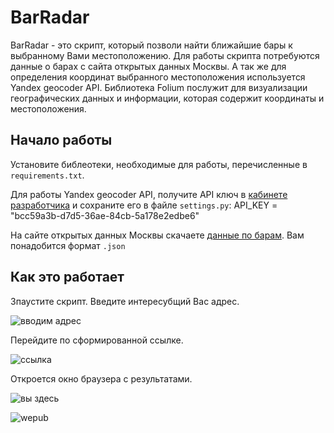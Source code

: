 # BarRadar

BarRadar - это скрипт, который позволи найти ближайшие бары к выбранному Вами местоположению.
Для работы скрипта потребуются данные о барах с сайта открытых данных Москвы.
А так же для определения координат выбранного местоположения используется Yandex geocoder API.
Библиотека Folium послужит для визуализации географических данных и информации, которая содержит координаты и местоположения. 

## Начало работы

Установите библеотеки, необходимые для работы, перечисленные в `requirements.txt`.

Для работы Yandex geocoder API, получите API ключ в [кабинете разработчика](https://developer.tech.yandex.ru/services/) и сохраните его в файле `settings.py`:
    API_KEY = "bcc59a3b-d7d5-36аe-84сb-5а178e2edbe6"

На сайте открытых данных Москвы скачаете [данные по барам](https://data.mos.ru/opendata/7710881420-bary/data/table?versionNumber=2&releaseNumber=10). Вам понадобится формат `.json`

## Как это работает

Зпаустите скрипт. Введите интересубщий Вас адрес.

![вводим адрес](../ввод.png)

Перейдите по сформированной ссылке.

![ссылка](../ссылка.png)

Откроется окно браузера с результатами.

![вы здесь](../выздесь.png)

![wepub](../wepub.png)

